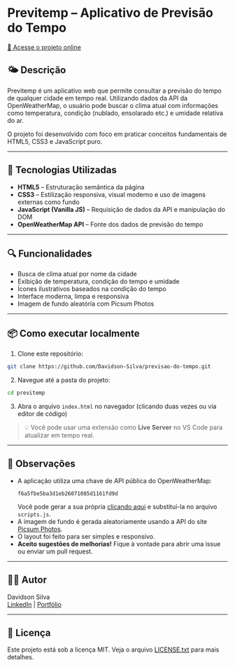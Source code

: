 # Previtemp – Aplicativo de Previsão do Tempo

[🔗 Acesse o projeto online](https://previtemp.netlify.app/)

## 🌤️ Descrição

Previtemp é um aplicativo web que permite consultar a previsão do tempo de qualquer cidade em tempo real. Utilizando dados da API da OpenWeatherMap, o usuário pode buscar o clima atual com informações como temperatura, condição (nublado, ensolarado etc.) e umidade relativa do ar.

O projeto foi desenvolvido com foco em praticar conceitos fundamentais de HTML5, CSS3 e JavaScript puro.

---

## 🚀 Tecnologias Utilizadas

- **HTML5** – Estruturação semântica da página  
- **CSS3** – Estilização responsiva, visual moderno e uso de imagens externas como fundo  
- **JavaScript (Vanilla JS)** – Requisição de dados da API e manipulação do DOM  
- **OpenWeatherMap API** – Fonte dos dados de previsão do tempo  

---

## 🔍 Funcionalidades

- Busca de clima atual por nome da cidade  
- Exibição de temperatura, condição do tempo e umidade  
- Ícones ilustrativos baseados na condição do tempo  
- Interface moderna, limpa e responsiva  
- Imagem de fundo aleatória com Picsum Photos

---

## 📦 Como executar localmente

1. Clone este repositório:  
```bash
git clone https://github.com/Davidson-Silva/previsao-do-tempo.git
```

2. Navegue até a pasta do projeto:  
```bash
cd previtemp
```

3. Abra o arquivo `index.html` no navegador (clicando duas vezes ou via editor de código)

> 💡 Você pode usar uma extensão como **Live Server** no VS Code para atualizar em tempo real.

---

## 📌 Observações

- A aplicação utiliza uma chave de API pública do OpenWeatherMap:
  ```
  f6a5fbe5ba3d1eb26071085d1161fd9d
  ```
  Você pode gerar a sua própria [clicando aqui](https://openweathermap.org/api) e substituí-la no arquivo `scripts.js`.
- A imagem de fundo é gerada aleatoriamente usando a API do site [Picsum Photos](https://picsum.photos/).
- O layout foi feito para ser simples e responsivo.
- **Aceito sugestões de melhorias!** Fique à vontade para abrir uma issue ou enviar um pull request.

---

## 👨‍💻 Autor

Davidson Silva  
[LinkedIn](https://www.linkedin.com) | [Portfólio](https://devteststore.netlify.app/)

---

## 📝 Licença

Este projeto está sob a licença MIT. Veja o arquivo [LICENSE.txt](LICENSE) para mais detalhes.
